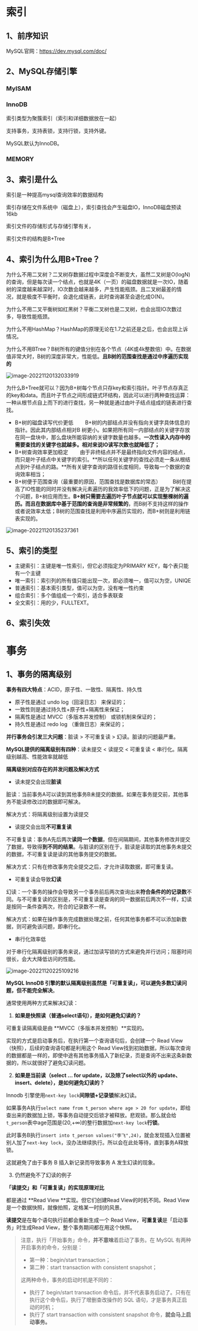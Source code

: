 



# 索引

## 1、前序知识

MySQL官网：https://dev.mysql.com/doc/





## 2、MySQL存储引擎

### MyISAM





### InnoDB

索引类型为聚簇索引（索引和详细数据放在一起）

支持事务，支持表锁，支持行锁，支持外键。

MySQL默认为InnoDB。



### MEMORY







## 3、索引是什么

索引是一种提高mysql查询效率的数据结构

索引存储在文件系统中（磁盘上），索引查找会产生磁盘IO，InnoDB磁盘预读16kb

索引文件的存储形式与存储引擎有关，

索引文件的结构是B+Tree



## 4、索引为什么用B+Tree？

为什么不用二叉树？二叉树存数据过程中深度会不断变大，虽然二叉树是O(logN)的查询，但是每次读一个结点，也就是4K（一页）的磁盘数据就是一次IO，随着树的深度越来越深时，IO次数会越来越多，产生性能瓶颈。且二叉树最差的情况，就是极度不平衡时，会退化成链表，此时查询甚至会退化成O(N)。

为什么不用二叉平衡树如红黑树？平衡二叉树也是二叉树，也会出现IO次数过多，导致性能瓶颈。

为什么不用HashMap？HashMap的原理无论在1.7之前还是之后，也会出现上诉情况。



为什么不用BTree？B树所有的键值分别在各个节点（4K或4k整数倍）中。在数据值非常大时，B树的深度非常大，性能低。**且B树的范围查找是通过中序遍历实现的**

![image-20221120132033919](https://richdogepic.oss-cn-hangzhou.aliyuncs.com/img/202211201320090.png) 



为什么B+Tree就可以？因为B+树每个节点只存key和索引指针。叶子节点存真正的key和data。而且叶子节点之间形成链式环结构，因此可以进行两种查找运算：一种从根节点自上而下的进行查找，另一种就是通过由叶子结点组成的链表进行查找。

- B+树的磁盘读写代价更低
  　　B+树的内部结点并没有指向关键字具体信息的指针。因此其内部结点相对B 树更小。如果把所有同一内部结点的关键字存放在同一盘块中，那么盘块所能容纳的关键字数量也越多。**一次性读入内存中的需要查找的关键字也就越多。相对来说IO读写次数也就降低了；**
- B+树查询效率更加稳定
  　　由于非终结点并不是最终指向文件内容的结点，而只是叶子结点中关键字的索引。**所以任何关键字的查找必须走一条从根结点到叶子结点的路。**所有关键字查询的路径长度相同，导致每一个数据的查询效率相当；
- B+树便于范围查询（最重要的原因，范围查找是数据库的常态）
  　　B树在提高了IO性能的同时并没有解决元素遍历的我效率低下的问题，正是为了解决这个问题，B+树应用而生。**B+树只需要去遍历叶子节点就可以实现整棵树的遍历。而且在数据库中基于范围的查询是非常频繁的**，而B树不支持这样的操作或者说效率太低；B树的范围查找是利用中序遍历实现的，而B+树则是利用链表实现的。


![image-20221120135237361](https://richdogepic.oss-cn-hangzhou.aliyuncs.com/img/202211201352555.png)







## 5、索引的类型

- 主键索引：主键是唯一性索引，但它必须指定为PRIMARY KEY，每个表只能有一个主键
- 唯一索引：索引列的所有值只能出现一次，即必须唯一，值可以为空，UNIQE
- 普通索引：基本索引类型，值可以为空，没有唯一性约束
- 组合索引：多个值组成一个索引，适合多表联查
- 全文索引：用的少，FULLTEXT。





## 6、索引失效































# 事务

## 1、事务的隔离级别

**事务有四大特点**：ACID，原子性、一致性、隔离性、持久性

- 原子性是通过 undo log（回滚日志） 来保证的；
- 一致性则是通过持久性+原子性+隔离性来保证；
- 隔离性是通过 MVCC（多版本并发控制） 或锁机制来保证的；
- 持久性是通过 redo log （重做日志）来保证的；



**并行事务会引发三大问题**：脏读 > 不可重复读 > 幻读。脏读的问题最严重。



**MySQL提供的隔离级别有四种**：读未提交 < 读提交 < 可重复读 < 串行化。隔离级别越高、性能效率就越低



**隔离级别对应存在的并发问题及解决方式**

- 读未提交会出现**脏读**

脏读：当前事务A可以读到其他事务B未提交的数据。如果在事务提交前，其他事务不能读修改过的数据即可解决。

解决方式：将隔离级别设置为读提交



- 读提交会出现**不可重复读**

不可重复读：事务A先后两次**读同一个数据**，但在间隔期间，其他事务修改并提交了数据，导致得**到不同的结果**。与脏读的区别在于，脏读是读取的其他事务未提交的数据，不可重复读是读的其他事务提交的数据。

解决方式：只有在修改事务完全提交之后，才允许读取数据，即可重复读。



- 可重复读会导致**幻读**

幻读：一个事务的操作会导致另一个事务前后两次查询出来**符合条件的的记录数**不同。与不可重复读的区别是，不可重复读是查询的同一数据前后两次不一样，幻读是按同一条件查两次，符合的记录数不一样。

解决方式：如果在操作事务完成数据处理之前，任何其他事务都不可以添加新数据，则可避免该问题，即串行化。



- 串行化效率低

对于串行化隔离级别的事务来说，通过加读写锁的方式来避免并行访问；阻塞时间很长，会大大降低访问的性能。



![image-20221120225109216](https://richdogepic.oss-cn-hangzhou.aliyuncs.com/img/202211202251409.png) 







**MySQL InnoDB 引擎的默认隔离级别虽然是「可重复读」，可以避免多数幻读问题，但不能完全解决**。

通常使用两种方式来解决幻读：

1. **如果是快照读（普通select语句），是如何避免幻读的？**

可重复读隔离级是由 **MVCC（多版本并发控制）**实现的。

实现的方式是启动事务后，在执行第一个查询语句后，会创建一个 Read View（快照），后续的查询语句都是利用这个 Read View找到初始数据，所以每次查询的数据都是一样的，即使中途有其他事务插入了新纪录，页是查询不出来这条新数据的，所以就很好了避免幻读问题。



2. **如果是当前读（select ... for update，以及除了select以外的 update、insert、delete），是如何避免幻读的？**

Innodb 引擎使用`next-key lock`**间隙锁+记录锁**解决幻读。

如果事务A执行`select name from t_person where age > 20 for update`，即给查出来的数据加上锁，等事务自动提交后锁才被释放。悲观锁。那么就会给`t_person`表中age范围是(20,+∞)的整行数据加`next-key lock`**行锁**。

此时事务B执行`insert into t_person values("李飞",24)`，就会发现插入位置被别人加了`next-key lock`，没办法继续执行。所以会在此处等待，直到事务A释放锁。

这就避免了由于事务 B 插入新记录而导致事务 A 发生幻读的现象。



3. 仍然避免不了幻读的例子





**「读提交」和「可重复读」的实现原理对比**

都是通过 **Read View **实现。但它们创建Read View的时机不同。Read View是一个数据快照，就像拍照，定格某一时刻的风景。

**读提交**是在每个语句执行前都会重新生成一个 Read View，**可重复读**是「启动事务」时生成Read View，整个事务期间都在用这个快照。

>注意，执行「开始事务」命令，**并不意味**着启动了事务。在 MySQL 有两种开启事务的命令，分别是：
>
>- 第一种：begin/start transaction；
>- 第二种：start transaction with consistent snapshot；
>
>这两种命令，事务的启动时机是不同的：
>
>- 执行了 begin/start transaction 命令后，并不代表事务启动了。只有在执行这个命令后，执行了增删查改操作的 SQL 语句，才是事务真正启动的时机；
>- 执行了 start transaction with consistent snapshot 命令，**就会马上启动事务。**







































